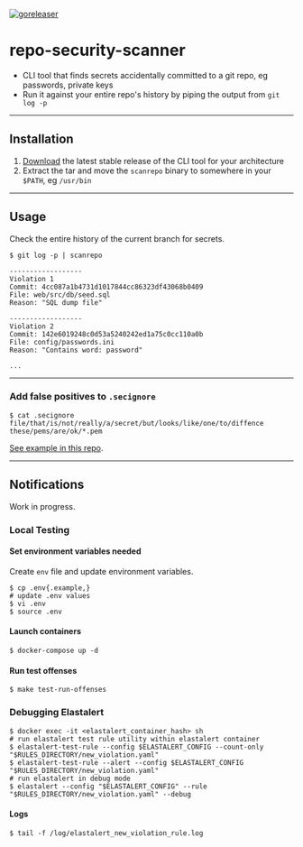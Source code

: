 [![goreleaser](https://github.com/techjacker/repo-security-scanner/actions/workflows/release.yaml/badge.svg)](https://github.com/techjacker/repo-security-scanner/actions/workflows/release.yaml)

# repo-security-scanner

- CLI tool that finds secrets accidentally committed to a git repo, eg passwords, private keys
- Run it against your entire repo's history by piping the output from `git log -p`

-----------------------------------------------------------

## Installation
1. [Download](../../releases) the latest stable release of the CLI tool for your architecture
2. Extract the tar and move the ```scanrepo``` binary to somewhere in your `$PATH`, eg `/usr/bin`

-----------------------------------------------------------

## Usage

Check the entire history of the current branch for secrets.

```
$ git log -p | scanrepo

------------------
Violation 1
Commit: 4cc087a1b4731d1017844cc86323df43068b0409
File: web/src/db/seed.sql
Reason: "SQL dump file"

------------------
Violation 2
Commit: 142e6019248c0d53a5240242ed1a75c0cc110a0b
File: config/passwords.ini
Reason: "Contains word: password"

...
```

-----------------------------------------------------------
### Add false positives to `.secignore`

```
$ cat .secignore
file/that/is/not/really/a/secret/but/looks/like/one/to/diffence
these/pems/are/ok/*.pem
```

[See example in this repo](./.secignore).


-----------------------------------------------------------
## Notifications
Work in progress.

### Local Testing
#### Set environment variables needed
Create `env` file and update environment variables.
```
$ cp .env{.example,}
# update .env values
$ vi .env
$ source .env
```

#### Launch containers
```
$ docker-compose up -d
```

#### Run test offenses
```
$ make test-run-offenses
```


### Debugging Elastalert
```
$ docker exec -it <elastalert_container_hash> sh
# run elastalert test rule utility within elastalert container
$ elastalert-test-rule --config $ELASTALERT_CONFIG --count-only "$RULES_DIRECTORY/new_violation.yaml"
$ elastalert-test-rule --alert --config $ELASTALERT_CONFIG "$RULES_DIRECTORY/new_violation.yaml"
# run elastalert in debug mode
$ elastalert --config "$ELASTALERT_CONFIG" --rule "$RULES_DIRECTORY/new_violation.yaml" --debug
```

#### Logs
```
$ tail -f /log/elastalert_new_violation_rule.log
```
